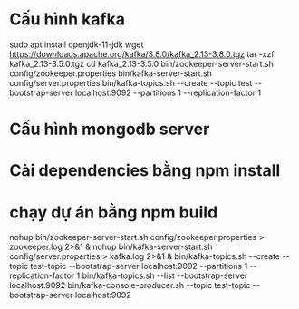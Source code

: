 # Cấu hình kafka

sudo apt install openjdk-11-jdk
wget https://downloads.apache.org/kafka/3.8.0/kafka_2.13-3.8.0.tgz
tar -xzf kafka_2.13-3.5.0.tgz
cd kafka_2.13-3.5.0
bin/zookeeper-server-start.sh config/zookeeper.properties
bin/kafka-server-start.sh config/server.properties
bin/kafka-topics.sh --create --topic test --bootstrap-server localhost:9092 --partitions 1 --replication-factor 1

# Cấu hình mongodb server

# Cài dependencies bằng npm install

# chạy dự án bằng npm build

nohup bin/zookeeper-server-start.sh config/zookeeper.properties > zookeeper.log 2>&1 &
nohup bin/kafka-server-start.sh config/server.properties > kafka.log 2>&1 &
bin/kafka-topics.sh --create --topic test-topic --bootstrap-server localhost:9092 --partitions 1 --replication-factor 1
bin/kafka-topics.sh --list --bootstrap-server localhost:9092
bin/kafka-console-producer.sh --topic test-topic --bootstrap-server localhost:9092

